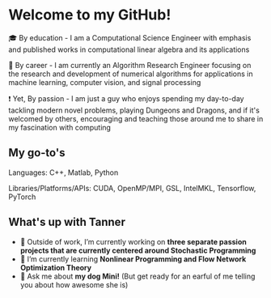 # Welcome to my GitHub!

<!--
**TannerW/TannerW** is a ✨ _special_ ✨ repository because its `README.md` (this file) appears on your GitHub profile.

Here are some ideas to get you started:

- 🔭 I’m currently working on ...
- 🌱 I’m currently learning ...
- 👯 I’m looking to collaborate on ...
- 🤔 I’m looking for help with ...
- 💬 Ask me about ...
- 📫 How to reach me: ...
- 😄 Pronouns: ...
- ⚡ Fun fact: ...
-->

:mortar_board: By education - I am a Computational Science Engineer with emphasis and published works in computational linear algebra and its applications

:office: By career - I am currently an Algorithm Research Engineer focusing on the research and development of numerical algorithms for applications in machine learning, computer vision, and signal processing

:exclamation: Yet, By passion - I am just a guy who enjoys spending my day-to-day tackling modern novel problems, playing Dungeons and Dragons, and if it's welcomed by others, encouraging and teaching those around me to share in my fascination with computing

## My go-to's
Languages: C++, Matlab, Python

Libraries/Platforms/APIs: CUDA, OpenMP/MPI, GSL, IntelMKL, Tensorflow, PyTorch

## What's up with Tanner

- 🔭 Outside of work, I’m currently working on **three separate passion projects that are currently centered around Stochastic Programming** 
- 🌱 I’m currently learning **Nonlinear Programming and Flow Network Optimization Theory**
- 💬 Ask me about **my dog Mini!** (But get ready for an earful of me telling you about how awesome she is)
